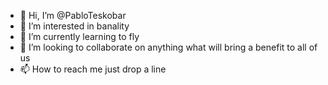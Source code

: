 - 👋 Hi, I’m @PabloTeskobar
- 👀 I’m interested in banality
- 🌱 I’m currently learning to fly
- 💞️ I’m looking to collaborate on anything what will bring a benefit to all of us
- 📫 How to reach me just drop a line 

<!---
PabloTeskobar/PabloTeskobar is a ✨ special ✨ repository because its `README.md` (this file) appears on your GitHub profile.
You can click the Preview link to take a look at your changes.
--->
